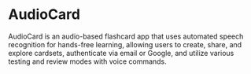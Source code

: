 # AudioCard
 AudioCard is an audio-based flashcard app that uses automated speech recognition for hands-free learning, allowing users to create, share, and explore cardsets, authenticate via email or Google, and utilize various testing and review modes with voice commands.
